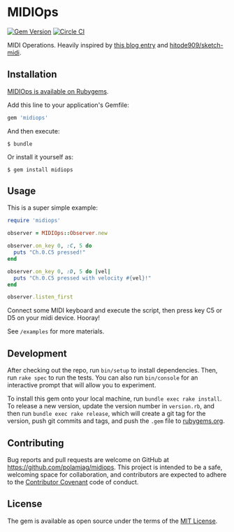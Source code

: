 # MIDIOps

[![Gem Version](https://badge.fury.io/rb/midiops.svg)](https://rubygems.org/gems/midiops)
[![Circle CI](https://circleci.com/gh/polamjag/midiops.svg?style=svg)](https://circleci.com/gh/polamjag/midiops)

MIDI Operations. Heavily inspired by [this blog entry](http://hitode909.hatenablog.com/entry/2015/07/28/134304) and [hitode909/sketch-midi](https://github.com/hitode909/sketch-midi).

## Installation

[MIDIOps is available on Rubygems](https://rubygems.org/gems/midiops).

Add this line to your application's Gemfile:

```ruby
gem 'midiops'
```

And then execute:

    $ bundle

Or install it yourself as:

    $ gem install midiops

## Usage

This is a super simple example:

```ruby
require 'midiops'

observer = MIDIOps::Observer.new

observer.on_key 0, :C, 5 do
  puts "Ch.0.C5 pressed!"
end

observer.on_key 0, :D, 5 do |vel|
  puts "Ch.0.C5 pressed with velocity #{vel}!"
end

observer.listen_first
```

Connect some MIDI keyboard and execute the script, then press key C5 or D5 on your midi device. Hooray!

See `/examples` for more materials.

## Development

After checking out the repo, run `bin/setup` to install dependencies. Then, run `rake spec` to run the tests. You can also run `bin/console` for an interactive prompt that will allow you to experiment.

To install this gem onto your local machine, run `bundle exec rake install`. To release a new version, update the version number in `version.rb`, and then run `bundle exec rake release`, which will create a git tag for the version, push git commits and tags, and push the `.gem` file to [rubygems.org](https://rubygems.org).

## Contributing

Bug reports and pull requests are welcome on GitHub at https://github.com/polamjag/midiops. This project is intended to be a safe, welcoming space for collaboration, and contributors are expected to adhere to the [Contributor Covenant](contributor-covenant.org) code of conduct.


## License

The gem is available as open source under the terms of the [MIT License](http://opensource.org/licenses/MIT).

